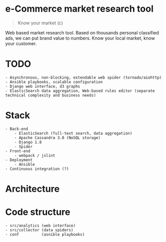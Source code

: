 # e-Commerce market research tool

> Know your market (c)

Web based market research tool. Based on thousands personal classified ads, we can put brand value to numbers. Know
your local market, know your customer.

# TODO

    - Asynchronous, non-blocking, extendable web spider (tornado/aiohttp)
    - Ansible playbooks, scalable configuration
    - Django web interface, d3 graphs
    - ElasticSearch data aggregation, Web-based rules editor (separate technical complexity and business needs)
    
# Stack

    - Back-end
        - ElasticSearch (full-text search, data aggregation)
        - Apache Cassandra 3.0 (NoSQL storage)
        - Django 1.8
        - Spider
    - Front-end
        - webpack / jslint
    - Deployment
        - Ansible
    - Continuous integration (?)

# Architecture

# Code structure

    - src/analytics (web interface)
    - src/collector (data spiders)
    - conf          (asnible playbooks)
